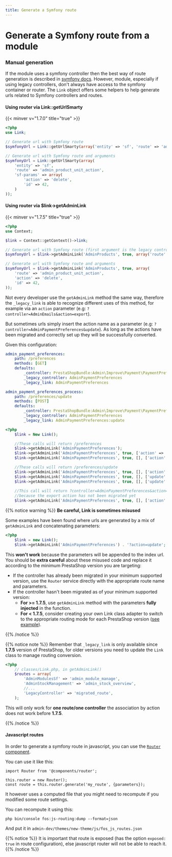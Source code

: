 ```yaml
---
title: Generate a Symfony route
---
```


# Generate a Symfony route from a module

### Manual generation

If the module uses a symfony controller then the best way of route generation is described in [symfony docs](https://symfony.com/doc/3.4/routing.html). However, module, especially if using legacy controllers, don't always have access to the symfony container or router. The `Link` object offers some helpers to help generate urls related to Symfony controllers and routes.

#### Using router via Link::getUrlSmarty
{{< minver v="1.7.0" title="true" >}}

```php
<?php
use Link;

// Generate url with Symfony route
$symfonyUrl = Link::getUrlSmarty(array('entity' => 'sf', 'route' => 'admin_product_catalog'));

// Generate url with Symfony route and arguments
$symfonyUrl = Link::getUrlSmarty(array(
    'entity' => 'sf',
    'route' => 'admin_product_unit_action',
    'sf-params' => array(
        'action' => 'delete',
        'id' => 42,
    )
));
```

#### Using router via $link->getAdminLink
{{< minver v="1.7.5" title="true" >}}

```php
<?php
use Context;

$link = Context::getContext()->link;

// Generate url with Symfony route (first argument is the legacy controller, even though it should be ignored)
$symfonyUrl = $link->getAdminLink('AdminProducts', true, array('route' => 'admin_product_catalog'));

// Generate url with Symfony route and arguments
$symfonyUrl = $link->getAdminLink('AdminProducts', true, array(
    'route' => 'admin_product_unit_action',
    'action' => 'delete',
    'id' => 42,
));
```

Not every developer use the `getAdminLink` method the same way, therefore the `_legacy_link` is able to recognize different
uses of this method, for example via an `action` parameter (e.g: `?controller=AdminEmails&action=export`).

But sometimes urls simply insert the action name as a parameter (e.g: `?controller=AdminPaymentPreferences&update`). As
long as the actions have been migrated and correctly set up they will be successfully converted.

Given this configuration:

```yaml
admin_payment_preferences:
    path: /preferences
    methods: [GET]
    defaults:
        _controller: PrestaShopBundle:Admin\Improve\Payment\PaymentPreferences:index
        _legacy_controller: AdminPaymentPreferences
        _legacy_link: AdminPaymentPreferences

admin_payment_preferences_process:
    path: /preferences/update
    methods: [POST]
    defaults:
        _controller: PrestaShopBundle:Admin\Improve\Payment\PaymentPreferences:processForm
        _legacy_controller: AdminPaymentPreferences
        _legacy_link: AdminPaymentPreferences:update
```

```php
<?php
    $link = New Link();

    //These calls will return /preferences
    $link->getAdminLink('AdminPaymentPreferences'); 
    $link->getAdminLink('AdminPaymentPreferences', true, ['action' => 'list']);
    $link->getAdminLink('AdminPaymentPreferences', true, [], ['action' => 'index']);

    //These calls will return /preferences/update
    $link->getAdminLink('AdminPaymentPreferences', true, [], ['action' => 'update']);
    $link->getAdminLink('AdminPaymentPreferences', true, [], ['update' => true]); =>
    $link->getAdminLink('AdminPaymentPreferences', true, [], ['update' => '']); =>
    
    //This call will return ?controller=AdminPaymentPreferences&action=export
    //because the export action has not been migrated yet
    $link->getAdminLink('AdminPaymentPreferences', true, [], ['action' => 'export']);
```

{{% notice warning %}}
**Be careful, Link is sometimes misused**

Some examples have been found where urls are generated by a mix of `getAdminLink` and concatenating parameters:

```php
<?php
    $link = new Link();
    $link->getAdminLink('AdminPaymentPreferences') . '?action=update';
```

This **won't work** because the parameters will be appended to the index url.
You should be **extra careful** about these misused code and replace it according to the minimum PrestaShop version you are targeting:

- If the controller has already been migrated in your minimum supported version, use the `Router` service directly with the appropriate route name and parameters.
- If the controller hasn't been migrated as of your minimum supported version:
    - **For >= 1.7.5**, use `getAdminLink` method with the parameters **fully injected** in the function.
    - **For < 1.7.5**, consider creating your own Link class adapter to switch to the appropriate routing mode for each PrestaShop version ([see example](https://github.com/PrestaShopCorp/ps_checkout/blob/v1.5.2/classes/Adapter/LinkAdapter.php)).

{{% /notice %}}

{{% notice note %}}
Remember that `_legacy_link` is only available since **1.7.5** version of PrestaShop, for older versions you need to update the `Link`
class to manage routing conversion.

```php
<?php
    // classes/Link.php, in getAdminLink()
    $routes = array(
        'AdminModulesSf' => 'admin_module_manage',
        'AdminStockManagement' => 'admin_stock_overview',
        //...
        'LegacyController' => 'migrated_route',
    );
```

This will only work for **one route/one controller** the association by action does not work before **1.7.5**.

{{% /notice %}}

#### Javascript routes
In order to generate a symfony route in javascript, you can use the [`Router` component](https://github.com/PrestaShop/PrestaShop/blob/1.7.8.0/admin-dev/themes/new-theme/js/components/router.js).

You can use it like this:
```
import Router from '@components/router';

this.router = new Router();
const route = this.router.generate('my_route', {parameters});
```

It however uses a computed file that you might need to recompute if you modified some route settings.

You can recompute it using this:
```
php bin/console fos:js-routing:dump --format=json
```
And put it in `admin-dev/themes/new-theme/js/fos_js_routes.json`

{{% notice %}}
It is important that route is exposed (has the option `exposed: true` in route configuration), else javascript router will not be able to reach it.
{{% /notice %}}
